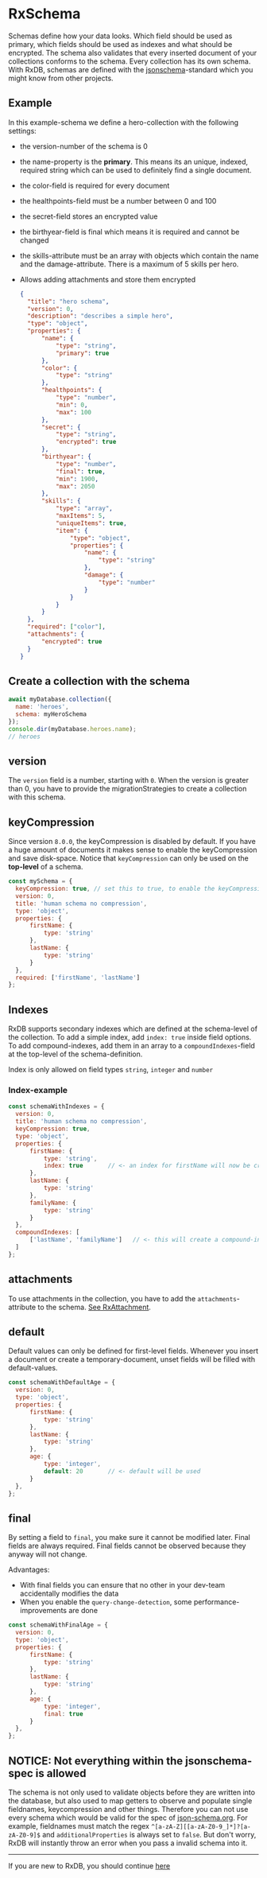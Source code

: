 # RxSchema

Schemas define how your data looks. Which field should be used as primary, which fields should be used as indexes and what should be encrypted. The schema also validates that every inserted document of your collections conforms to the schema. Every collection has its own schema. With RxDB, schemas are defined with the [jsonschema](http://json-schema.org/)-standard which you might know from other projects.

## Example

In this example-schema we define a hero-collection with the following settings:

- the version-number of the schema is 0
- the name-property is the **primary**. This means its an unique, indexed, required string which can be used to definitely find a single document.
- the color-field is required for every document
- the healthpoints-field must be a number between 0 and 100
- the secret-field stores an encrypted value
- the birthyear-field is final which means it is required and cannot be changed
- the skills-attribute must be an array with objects which contain the name and the damage-attribute. There is a maximum of 5 skills per hero.
- Allows adding attachments and store them encrypted

  ```json
  {
    "title": "hero schema",
    "version": 0,
    "description": "describes a simple hero",
    "type": "object",
    "properties": {
        "name": {
            "type": "string",
            "primary": true
        },
        "color": {
            "type": "string"
        },
        "healthpoints": {
            "type": "number",
            "min": 0,
            "max": 100
        },
        "secret": {
            "type": "string",
            "encrypted": true
        },
        "birthyear": {
            "type": "number",
            "final": true,
            "min": 1900,
            "max": 2050
        },
        "skills": {
            "type": "array",
            "maxItems": 5,
            "uniqueItems": true,
            "item": {
                "type": "object",
                "properties": {
                    "name": {
                        "type": "string"
                    },
                    "damage": {
                        "type": "number"
                    }
                }
            }
        }
    },
    "required": ["color"],
    "attachments": {
        "encrypted": true
    }
  }
  ```

## Create a collection with the schema

```javascript
await myDatabase.collection({
  name: 'heroes',
  schema: myHeroSchema
});
console.dir(myDatabase.heroes.name);
// heroes
```


## version
The `version` field is a number, starting with `0`.
When the version is greater than 0, you have to provide the migrationStrategies to create a collection with this schema.

## keyCompression

Since version `8.0.0`, the keyCompression is disabled by default. If you have a huge amount of documents it makes sense to enable the keyCompression and save disk-space.
Notice that `keyCompression` can only be used on the **top-level** of a schema.

```javascript
const mySchema = {
  keyCompression: true, // set this to true, to enable the keyCompression
  version: 0,
  title: 'human schema no compression',
  type: 'object',
  properties: {
      firstName: {
          type: 'string'
      },
      lastName: {
          type: 'string'
      }
  },
  required: ['firstName', 'lastName']
};
```


## Indexes
RxDB supports secondary indexes which are defined at the schema-level of the collection.
To add a simple index, add `index: true` inside field options.
To add compound-indexes, add them in an array to a `compoundIndexes`-field at the top-level of the schema-definition.

Index is only allowed on field types `string`, `integer` and `number`

### Index-example

```js
const schemaWithIndexes = {
  version: 0,
  title: 'human schema no compression',
  keyCompression: true,
  type: 'object',
  properties: {
      firstName: {
          type: 'string',
          index: true       // <- an index for firstName will now be created
      },
      lastName: {
          type: 'string'
      },
      familyName: {
          type: 'string'
      }
  },
  compoundIndexes: [
      ['lastName', 'familyName']   // <- this will create a compound-index for these two fields
  ]
};
```

## attachments
To use attachments in the collection, you have to add the `attachments`-attribute to the schema. [See RxAttachment](./rx-attachment.md).

## default
Default values can only be defined for first-level fields.
Whenever you insert a document or create a temporary-document, unset fields will be filled with default-values.

```js
const schemaWithDefaultAge = {
  version: 0,
  type: 'object',
  properties: {
      firstName: {
          type: 'string'
      },
      lastName: {
          type: 'string'
      },
      age: {
          type: 'integer',
          default: 20       // <- default will be used
      }
  },
};
```

## final
By setting a field to `final`, you make sure it cannot be modified later. Final fields are always required.
Final fields cannot be observed because they anyway will not change.

Advantages:

- With final fields you can ensure that no other in your dev-team accidentally modifies the data
- When you enable the `query-change-detection`, some performance-improvements are done

```js
const schemaWithFinalAge = {
  version: 0,
  type: 'object',
  properties: {
      firstName: {
          type: 'string'
      },
      lastName: {
          type: 'string'
      },
      age: {
          type: 'integer',
          final: true
      }
  },
};
```

## NOTICE: Not everything within the jsonschema-spec is allowed
The schema is not only used to validate objects before they are written into the database, but also used to map getters to observe and populate single fieldnames, keycompression and other things. Therefore you can not use every schema which would be valid for the spec of [json-schema.org](http://json-schema.org/).
For example, fieldnames must match the regex `^[a-zA-Z][[a-zA-Z0-9_]*]?[a-zA-Z0-9]$` and `additionalProperties` is always set to `false`. But don't worry, RxDB will instantly throw an error when you pass a invalid schema into it.


--------------------------------------------------------------------------------

If you are new to RxDB, you should continue [here](./rx-collection.md)
